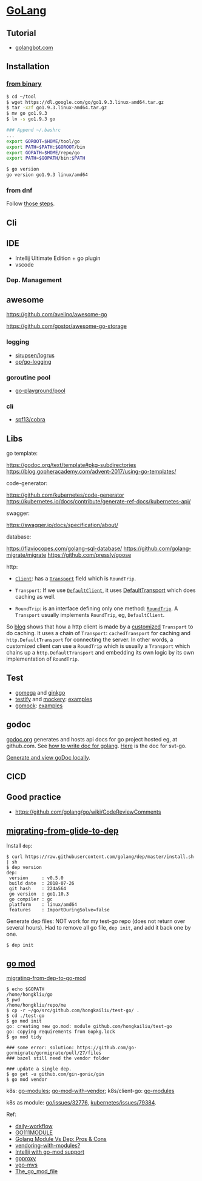 # [GoLang](https://golang.org/)

## Tutorial

* [golangbot.com](https://golangbot.com/learn-golang-series/)

## Installation

### [from binary](https://golang.org/doc/install)

```sh
$ cd ~/tool
$ wget https://dl.google.com/go/go1.9.3.linux-amd64.tar.gz
$ tar -xzf go1.9.3.linux-amd64.tar.gz
$ mv go go1.9.3
$ ln -s go1.9.3 go

### Append ~/.bashrc
...
export GOROOT=$HOME/tool/go
export PATH=$PATH:$GOROOT/bin
export GOPATH=$HOME/repo/go
export PATH=$GOPATH/bin:$PATH

$ go version
go version go1.9.3 linux/amd64
```

### from dnf
Follow [those steps](README.md#prerequisites).

## Cli

## IDE
* Intellij Ultimate Edition + go plugin
* vscode

### Dep. Management

## awesome
https://github.com/avelino/awesome-go

https://github.com/gostor/awesome-go-storage

### logging

* [sirupsen/logrus](https://github.com/sirupsen/logrus)
* [op/go-logging](https://github.com/op/go-logging)

### goroutine pool

* [go-playground/pool](https://github.com/go-playground/pool)

### cli

* [spf13/cobra](https://github.com/spf13/cobra)

## Libs

go template:

https://godoc.org/text/template#pkg-subdirectories
https://blog.gopheracademy.com/advent-2017/using-go-templates/

code-generator:

https://github.com/kubernetes/code-generator
https://kubernetes.io/docs/contribute/generate-ref-docs/kubernetes-api/

swagger:

https://swagger.io/docs/specification/about/

database:

https://flaviocopes.com/golang-sql-database/
https://github.com/golang-migrate/migrate
https://github.com/pressly/goose

http:

* [`Client`](https://github.com/golang/go/blob/master/src/net/http/client.go#L56): has a [`Transport`](https://github.com/golang/go/blob/master/src/net/http/client.go#L60) field which is `RoundTrip`.

* `Transport`: If we use [`DefaultClient`](https://github.com/golang/go/blob/master/src/net/http/client.go#L108), it uses [DefaultTransport](https://github.com/golang/go/blob/master/src/net/http/transport.go#L42) which does caching as well.

* `RoundTrip`: is an interface defining only one method: [`RoundTrip`](https://github.com/golang/go/blob/master/src/net/http/client.go#L115-L141). A `Transport` usually implements `RoundTrip`, eg, `DefaultClient`.

So [blog](https://lanre.wtf/blog/2017/07/24/roundtripper-go/) shows
that how a http client is made by a [customized](https://github.com/adelowo/rounder/blob/master/client/main.go#L27-L30) `Transport` to do caching. It uses a chain of `Transport`: `cachedTransport` for caching and
`http.DefaultTransport` for connecting the server.
In other words, a customized client can use a `RoundTrip` which
is usually a `Transport` which chains up a `http.DefaultTransport` and embedding its own logic by its own implementation of `RoundTrip`.

## Test
* [gomega](https://onsi.github.io/gomega/) and [ginkgo](https://onsi.github.io/ginkgo/)
* [testify](https://github.com/stretchr/testify/) and [mockery](https://github.com/vektra/mockery): [examples](https://blog.lamida.org/mocking-in-golang-using-testify/)
* [gomock](https://github.com/golang/mock/): [examples](https://blog.codecentric.de/en/2017/08/gomock-tutorial/)

## godoc

[godoc.org](https://godoc.org/) generates and hosts api docs for
 go project hosted eg, at github.com.
See [how to write doc for golang](https://blog.golang.org/godoc-documenting-go-code).
[Here](https://godoc.org/github.com/hongkailiu/test-go) is the doc for svt-go.

[Generate and view goDoc locally](https://godoc.org/golang.org/x/tools/cmd/godoc).


## CICD

## Good practice

* https://github.com/golang/go/wiki/CodeReviewComments


## [migrating-from-glide-to-dep](https://golang.github.io/dep/docs/migrating.html)

Install `dep`:

```
$ curl https://raw.githubusercontent.com/golang/dep/master/install.sh | sh
$ dep version
dep:
 version     : v0.5.0
 build date  : 2018-07-26
 git hash    : 224a564
 go version  : go1.10.3
 go compiler : gc
 platform    : linux/amd64
 features    : ImportDuringSolve=false

```

Generate dep files: NOT work for my test-go repo (does not return over several hours). Had to remove all go file, `dep init`, and add it back one by one.

```
$ dep init
```

## [go mod](https://github.com/golang/go/wiki/Modules)

[migrating-from-dep-to-go-mod](https://blog.callr.tech/migrating-from-dep-to-go-1.11-modules/)

```
$ echo $GOPATH
/home/hongkliu/go
$ pwd
/home/hongkliu/repo/me
$ cp -r ~/go/src/github.com/hongkailiu/test-go/ .
$ cd ./test-go
$ go mod init
go: creating new go.mod: module github.com/hongkailiu/test-go
go: copying requirements from Gopkg.lock
$ go mod tidy

### some error: solution: https://github.com/go-gormigrate/gormigrate/pull/27/files
### bazel still need the vendor folder

### update a single dep.
$ go get -u github.com/gin-gonic/gin
$ go mod vendor

```

k8s: [go-modules](https://github.com/kubernetes/enhancements/blob/master/keps/sig-architecture/2019-03-19-go-modules.md); [go-mod-with-vendor](https://github.com/kubernetes/community/blob/master/contributors/devel/sig-architecture/vendor.md);
k8s/client-go: [go-modules](https://github.com/kubernetes/client-go/blob/master/INSTALL.md#go-modules)


k8s as module: [go/issues/32776](https://github.com/golang/go/issues/32776), [kubernetes/issues/79384](https://github.com/kubernetes/kubernetes/issues/79384).


Ref:
* [daily-workflow](https://github.com/golang/go/wiki/Modules#daily-workflow)
* [GO111MODULE](https://tip.golang.org/cmd/go/#hdr-Module_support)
* [Golang Module Vs Dep: Pros & Cons](https://www.activestate.com/blog/golang-module-vs-dep-pros-cons/)
* [vendoring-with-modules?](https://github.com/golang/go/wiki/Modules#how-do-i-use-vendoring-with-modules-is-vendoring-going-away)
* [Intellij with go-mod support](https://www.jetbrains.com/help/go/create-a-project-with-vgo-integration.html)
* [goproxy](https://goproxy.io/)
* [vgo-mvs](https://research.swtch.com/vgo-mvs)
* [The_go_mod_file](https://golang.org/cmd/go/#hdr-The_go_mod_file)
